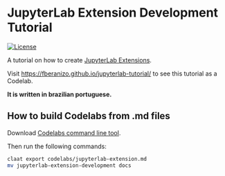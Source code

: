# JupyterLab Extension Development Tutorial

[![License](https://img.shields.io/badge/License-Apache%202.0-blue.svg)](https://opensource.org/licenses/Apache-2.0)

A tutorial on how to create [JupyterLab Extensions](https://jupyterlab.readthedocs.io/en/stable/user/extensions.html).

Visit https://fberanizo.github.io/jupyterlab-tutorial/ to see this tutorial as a Codelab.

**It is written in brazilian portuguese.**

## How to build Codelabs from .md files

Download [Codelabs command line tool](https://github.com/googlecodelabs/tools/releases/tag/v2.2.0).

Then run the following commands:

```bash
claat export codelabs/jupyterlab-extension.md
mv jupyterlab-extension-development docs
```

